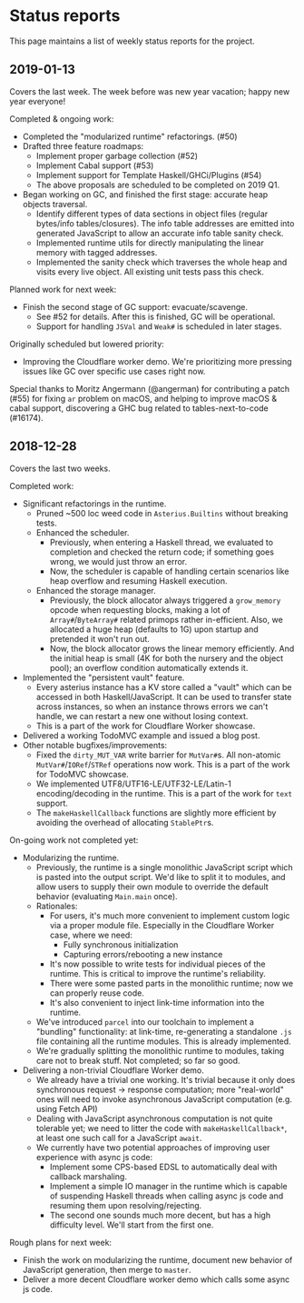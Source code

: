 # Status reports

This page maintains a list of weekly status reports for the project.

## 2019-01-13

Covers the last week. The week before was new year vacation; happy new year everyone!

Completed & ongoing work:

* Completed the "modularized runtime" refactorings. (#50)
* Drafted three feature roadmaps:
    * Implement proper garbage collection (#52)
    * Implement Cabal support (#53)
    * Implement support for Template Haskell/GHCi/Plugins (#54)
    * The above proposals are scheduled to be completed on 2019 Q1.
* Began working on GC, and finished the first stage: accurate heap objects traversal.
    * Identify different types of data sections in object files (regular bytes/info tables/closures). The info table addresses are emitted into generated JavaScript to allow an accurate info table sanity check.
    * Implemented runtime utils for directly manipulating the linear memory with tagged addresses.
    * Implemented the sanity check which traverses the whole heap and visits every live object. All existing unit tests pass this check.

Planned work for next week:

* Finish the second stage of GC support: evacuate/scavenge.
    * See #52 for details. After this is finished, GC will be operational.
    * Support for handling `JSVal` and `Weak#` is scheduled in later stages.

Originally scheduled but lowered priority:

* Improving the Cloudflare worker demo. We're prioritizing more pressing issues like GC over specific use cases right now.

Special thanks to Moritz Angermann (@angerman) for contributing a patch (#55) for fixing `ar` problem on macOS, and helping to improve macOS & cabal support, discovering a GHC bug related to tables-next-to-code (#16174).

## 2018-12-28

Covers the last two weeks.

Completed work:

* Significant refactorings in the runtime.
    * Pruned ~500 loc weed code in `Asterius.Builtins` without breaking tests.
    * Enhanced the scheduler.
        * Previously, when entering a Haskell thread, we evaluated to completion and checked the return code; if something goes wrong, we would just throw an error.
        * Now, the scheduler is capable of handling certain scenarios like heap overflow and resuming Haskell execution.
    * Enhanced the storage manager.
        * Previously, the block allocator always triggered a `grow_memory` opcode when requesting blocks, making a lot of `Array#`/`ByteArray#` related primops rather in-efficient. Also, we allocated a huge heap (defaults to 1G) upon startup and pretended it won't run out.
        * Now, the block allocator grows the linear memory efficiently. And the initial heap is small (4K for both the nursery and the object pool); an overflow condition automatically extends it.
* Implemented the "persistent vault" feature.
    * Every asterius instance has a KV store called a "vault" which can be accessed in both Haskell/JavaScript. It can be used to transfer state across instances, so when an instance throws errors we can't handle, we can restart a new one without losing context.
    * This is a part of the work for Cloudflare Worker showcase.
* Delivered a working TodoMVC example and issued a blog post.
* Other notable bugfixes/improvements:
    * Fixed the `dirty_MUT_VAR` write barrier for `MutVar#`s. All non-atomic `MutVar#`/`IORef`/`STRef` operations now work. This is a part of the work for TodoMVC showcase.
    * We implemented UTF8/UTF16-LE/UTF32-LE/Latin-1 encoding/decoding in the runtime. This is a part of the work for `text` support.
    * The `makeHaskellCallback` functions are slightly more efficient by avoiding the overhead of allocating `StablePtr`s.

On-going work not completed yet:

* Modularizing the runtime.
    * Previously, the runtime is a single monolithic JavaScript script which is pasted into the output script. We'd like to split it to modules, and allow users to supply their own module to override the default behavior (evaluating `Main.main` once).
    * Rationales:
        * For users, it's much more convenient to implement custom logic via a proper module file. Especially in the Cloudflare Worker case, where we need:
            * Fully synchronous initialization
            * Capturing errors/rebooting a new instance
        * It's now possible to write tests for individual pieces of the runtime. This is critical to improve the runtime's reliability.
        * There were some pasted parts in the monolithic runtime; now we can properly reuse code.
        * It's also convenient to inject link-time information into the runtime.
    * We've introduced `parcel` into our toolchain to implement a "bundling" functionality: at link-time, re-generating a standalone `.js` file containing all the runtime modules. This is already implemented.
    * We're gradually splitting the monolithic runtime to modules, taking care not to break stuff. Not completed; so far so good.
* Delivering a non-trivial Cloudflare Worker demo.
    * We already have a trivial one working. It's trivial because it only does synchronous request -> response computation; more "real-world" ones will need to invoke asynchronous JavaScript computation (e.g. using Fetch API)
    * Dealing with JavaScript asynchronous computation is not quite tolerable yet; we need to litter the code with `makeHaskellCallback*`, at least one such call for a JavaScript `await`.
    * We currently have two potential approaches of improving user experience with async js code:
        * Implement some CPS-based EDSL to automatically deal with callback marshaling.
        * Implement a simple IO manager in the runtime which is capable of suspending Haskell threads when calling async js code and resuming them upon resolving/rejecting.
        * The second one sounds much more decent, but has a high difficulty level. We'll start from the first one.

Rough plans for next week:

* Finish the work on modularizing the runtime, document new behavior of JavaScript generation, then merge to `master`.
* Deliver a more decent Cloudflare worker demo which calls some async js code.
